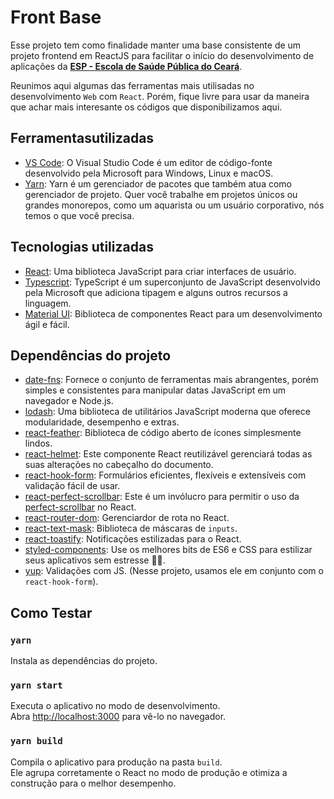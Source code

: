 # Front Base

Esse projeto tem como finalidade manter uma base consistente de um projeto frontend em ReactJS para facilitar o início do desenvolvimento de aplicações da [**ESP - Escola de Saúde Pública do Ceará**](https://www.esp.ce.gov.br/).

Reunimos aqui algumas das ferramentas mais utilisadas no desenvolvimento `Web` com `React`. Porém, fique livre para usar da maneira que achar mais interesante os códigos que disponibilizamos aqui.

## Ferramentasutilizadas

- [VS Code](https://code.visualstudio.com/): O Visual Studio Code é um editor de código-fonte desenvolvido pela Microsoft para Windows, Linux e macOS.
- [Yarn](https://yarnpkg.com/): Yarn é um gerenciador de pacotes que também atua como gerenciador de projeto. Quer você trabalhe em projetos únicos ou grandes monorepos, como um aquarista ou um usuário corporativo, nós temos o que você precisa.

## Tecnologias utilizadas

- [React](https://pt-br.reactjs.org/): Uma biblioteca JavaScript para criar interfaces de usuário.
- [Typescript](https://www.typescriptlang.org/): TypeScript é um superconjunto de JavaScript desenvolvido pela Microsoft que adiciona tipagem e alguns outros recursos a linguagem.
- [Material UI](https://material-ui.com/pt/): Biblioteca de componentes React para um desenvolvimento ágil e fácil.

## Dependências do projeto

- [date-fns](https://date-fns.org/): Fornece o conjunto de ferramentas mais abrangentes, porém simples e consistentes para manipular datas JavaScript em um navegador e Node.js.
- [lodash](https://lodash.com/): Uma biblioteca de utilitários JavaScript moderna que oferece modularidade, desempenho e extras.
- [react-feather](https://github.com/feathericons/react-feather): Biblioteca de código aberto de ícones simplesmente lindos.
- [react-helmet](https://github.com/nfl/react-helmet): Este componente React reutilizável gerenciará todas as suas alterações no cabeçalho do documento.
- [react-hook-form](https://react-hook-form.com/): Formulários eficientes, flexíveis e extensíveis com validação fácil de usar.
- [react-perfect-scrollbar](https://github.com/goldenyz/react-perfect-scrollbar): Este é um invólucro para permitir o uso da [perfect-scrollbar](https://github.com/noraesae/perfect-scrollbar) no React.
- [react-router-dom](https://reactrouter.com/web/guides/quick-start): Gerenciardor de rota no React.
- [react-text-mask](https://github.com/text-mask/text-mask): Biblioteca de máscaras de `inputs`.
- [react-toastify](https://fkhadra.github.io/react-toastify/introduction): Notificações estilizadas para o React.
- [styled-components](link): Use os melhores bits de ES6 e CSS para estilizar seus aplicativos sem estresse 💅🏾.
- [yup](link): Validações com JS. (Nesse projeto, usamos ele em conjunto com o `react-hook-form`).

## Como Testar

### `yarn`

Instala as dependências do projeto.

### `yarn start`

Executa o aplicativo no modo de desenvolvimento.\
Abra [http://localhost:3000](http://localhost:3000) para vê-lo no navegador.

### `yarn build`

Compila o aplicativo para produção na pasta `build`.\
Ele agrupa corretamente o React no modo de produção e otimiza a construção para o melhor desempenho.
